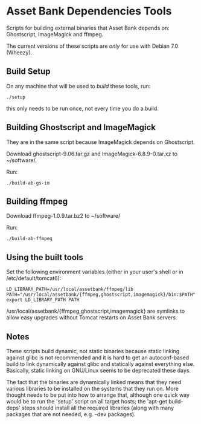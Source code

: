 Asset Bank Dependencies Tools
=============================

Scripts for building external binaries that Asset Bank depends on:
Ghostscript, ImageMagick and ffmpeg.

The current versions of these scripts are *only* for use with Debian 7.0
(Wheezy).

Build Setup
-----------
On any machine that will be used to *build* these tools, run:

    ./setup

this only needs to be run once, not every time you do a build.

Building Ghostscript and ImageMagick
------------------------------------
They are in the same script because ImageMagick depends on Ghostscript.

Download ghostscript-9.06.tar.gz and ImageMagick-6.8.9-0.tar.xz to
~/software/.

Run:

    ./build-ab-gs-im

Building ffmpeg
---------------
Download ffmpeg-1.0.9.tar.bz2 to ~/software/

Run:

    ./build-ab-ffmpeg

Using the built tools
---------------------
Set the following environment variables (either in your user's shell or in
/etc/default/tomcat6):

    LD_LIBRARY_PATH=/usr/local/assetbank/ffmpeg/lib
    PATH="/usr/local/assetbank/{ffmpeg,ghostscript,imagemagick}/bin:$PATH"
    export LD_LIBRARY_PATH PATH

/usr/local/assetbank/{ffmpeg,ghostscript,imagemagick} are symlinks to allow
easy upgrades without Tomcat restarts on Asset Bank servers.

Notes
-----
These scripts build dynamic, not static binaries because static linking
against glibc is not recommended and it is hard to get an autoconf-based
build to link dynamically against glibc and statically against everything
else. Basically, static linking on GNU/Linux seems to be deprecated these
days.

The fact that the binaries are dynamically linked means that they need
various libraries to be installed on the systems that they run on. More
thought needs to be put into how to arrange that, although one quick way
would be to run the 'setup' script on all target hosts; the 'apt-get
build-deps' steps should install all the required libraries (along with many
packages that are not needed, e.g. -dev packages).
